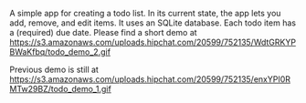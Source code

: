 A simple app for creating a todo list. In its current state, the app lets you add, remove, and edit items. It uses an SQLite database. Each todo item has a (required) due date. Please find a short demo at https://s3.amazonaws.com/uploads.hipchat.com/20599/752135/WdtGRKYPBWaKfbq/todo_demo_2.gif

Previous demo is still at https://s3.amazonaws.com/uploads.hipchat.com/20599/752135/enxYPI0RMTw29BZ/todo_demo_1.gif

